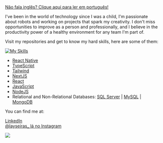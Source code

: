 <a href="https://github.com/laysaalves/laysaalves/blob/main/README-PTBR.md">Não fala inglês? Clique aqui para ler em português!</a>

I've been in the world of technology since I was a child, I'm passionate about robots and working on projects that spark my creativity. I don't miss opportunities to improve as a person and professionally, and I believe in the productivity power of a healthy environment for any team I'm part of.

Visit my repositories and get to know my hard skills, here are some of them:

[![My Skills](https://skillicons.dev/icons?i=react,ts,tailwind,nextjs,javascript,nodejs,mysql,mongodb)](https://skillicons.dev)

- [React Native](https://reactnative.dev/)
- [TypeScript](https://www.typescriptlang.org/)
- [Tailwind](https://tailwindcss.com/)
- [NextJS](https://nextjs.org/)
- [React](https://react.dev/)
- [JavaScript](https://developer.mozilla.org/en-US/docs/Web/JavaScript)
- [NodeJS](https://nodejs.org/docs/latest/api/)
- Relational and Non-Relational Databases: [SQL Server](https://learn.microsoft.com/en-us/sql/sql-server/what-is-sql-server?view=sql-server-ver16) | [MySQL](https://dev.mysql.com/doc/) | [MongoDB](https://www.mongodb.com/docs/)

You can find me at:

[LinkedIn](https://www.linkedin.com/in/laysaalves/) <br />
[@layseiras_  lá no Instagram](https://instagram.com/layseiras_) <br />

<a href="https://github.com/anuraghazra/github-readme-stats">
    <img align="center" src="https://github-readme-stats.vercel.app/api?username=laysaalves&show_icons=true&theme=tokyonight&hide_border=true" />
</a>
